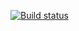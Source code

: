 [![Build status](https://ci.appveyor.com/api/projects/status/we5w2w5r0p0w6kbm?svg=true)](https://ci.appveyor.com/project/AsyaGedonist/postmanecho-hw1-2)
